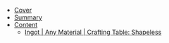 * [Cover](/)
* [Summary](/README.md)
* [Content](/en_us/README.md)
  * [Ingot | Any Material | Crafting Table: Shapeless](/en_us/recipes/metal/ingot__any_material__crafting_shapeless.md)
